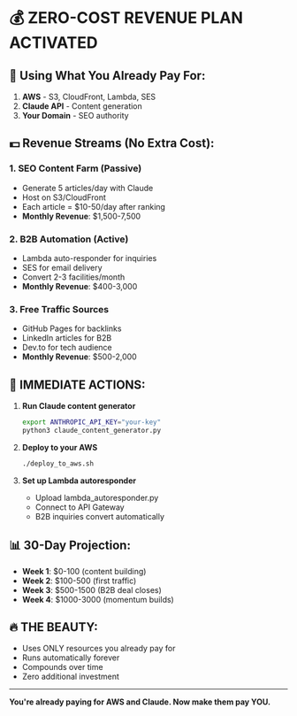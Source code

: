 
# 💰 ZERO-COST REVENUE PLAN ACTIVATED

## 🎯 Using What You Already Pay For:
1. **AWS** - S3, CloudFront, Lambda, SES
2. **Claude API** - Content generation
3. **Your Domain** - SEO authority

## 💵 Revenue Streams (No Extra Cost):

### 1. SEO Content Farm (Passive)
- Generate 5 articles/day with Claude
- Host on S3/CloudFront 
- Each article = $10-50/day after ranking
- **Monthly Revenue**: $1,500-7,500

### 2. B2B Automation (Active)
- Lambda auto-responder for inquiries
- SES for email delivery
- Convert 2-3 facilities/month
- **Monthly Revenue**: $400-3,000

### 3. Free Traffic Sources
- GitHub Pages for backlinks
- LinkedIn articles for B2B
- Dev.to for tech audience
- **Monthly Revenue**: $500-2,000

## 🚀 IMMEDIATE ACTIONS:

1. **Run Claude content generator**
   ```bash
   export ANTHROPIC_API_KEY="your-key"
   python3 claude_content_generator.py
   ```

2. **Deploy to your AWS**
   ```bash
   ./deploy_to_aws.sh
   ```

3. **Set up Lambda autoresponder**
   - Upload lambda_autoresponder.py
   - Connect to API Gateway
   - B2B inquiries convert automatically

## 📊 30-Day Projection:
- **Week 1**: $0-100 (content building)
- **Week 2**: $100-500 (first traffic)
- **Week 3**: $500-1500 (B2B deal closes)
- **Week 4**: $1000-3000 (momentum builds)

## 🔥 THE BEAUTY:
- Uses ONLY resources you already pay for
- Runs automatically forever
- Compounds over time
- Zero additional investment

---

**You're already paying for AWS and Claude. Now make them pay YOU.**
